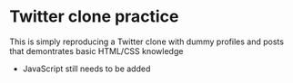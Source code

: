 # Twitter clone practice

This is simply reproducing a Twitter clone with dummy profiles and posts that 
demontrates basic HTML/CSS knowledge
* JavaScript still needs to be added
